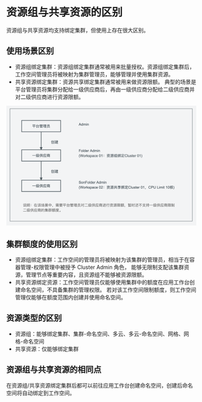 # 资源组与共享资源的区别

资源组与共享资源均支持绑定集群，但使用上存在很大区别。

## 使用场景区别

- 资源组绑定集群：资源组绑定集群通常被用来批量授权。资源组绑定集群后，
  工作空间管理员将被映射为集群管理员，能够管理并使用集群资源。
- 共享资源绑定集群：资源共享绑定集群通常被用来做资源限额。
  典型的场景是平台管理员将集群分配给一级供应商后，再由一级供应商分配给二级供应商并对二级供应商进行资源限额。

![diff](../../images/res-gp01.png)

## 集群额度的使用区别

- 资源组绑定集群：工作空间的管理员将被映射为该集群的管理员，相当于在容器管理-权限管理中被授予 Cluster Admin 角色，
  能够无限制支配该集群资源，管理节点等重要内容，且资源组不能够被资源限额。
- 共享资源绑定资源：工作空间管理员仅能够使用集群中的额度在应用工作台创建命名空间，不具备集群的管理权限。
  若对该工作空间限制额度，则工作空间管理仅能够在额度范围内创建并使用命名空间。

## 资源类型的区别

- 资源组：能够绑定集群、集群-命名空间、多云、多云-命名空间、网格、网格-命名空间
- 共享资源：仅能够绑定集群

## 资源组与共享资源的相同点

在资源组/共享资源绑定集群后都可以前往应用工作台创建命名空间，创建后命名空间将自动绑定到工作空间。
